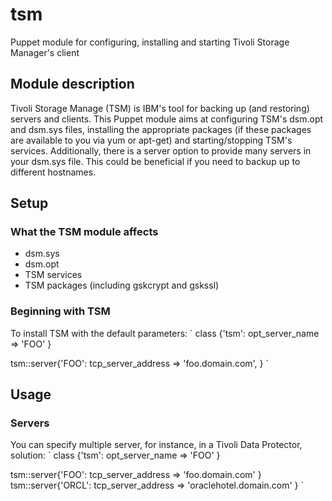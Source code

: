 # tsm
Puppet module for configuring, installing and starting Tivoli Storage Manager's client

## Module description
Tivoli Storage Manage (TSM) is IBM's tool for backing up (and restoring) servers and clients. This Puppet module aims at configuring TSM's dsm.opt and dsm.sys files, installing the appropriate packages (if these packages are available to you via yum or apt-get) and starting/stopping TSM's services. Additionally, there is a server option to provide many servers in your dsm.sys file. This could be beneficial if you need to backup up to different hostnames.

## Setup

### What the TSM module affects
- dsm.sys
- dsm.opt
- TSM services
- TSM packages (including gskcrypt and gskssl)

### Beginning with TSM
To install TSM with the default parameters:
`
class {'tsm':
  opt_server_name => 'FOO'
}

tsm::server{'FOO':
  tcp_server_address => 'foo.domain.com',
}
`

## Usage

### Servers
You can specify multiple server, for instance, in a Tivoli Data Protector, solution:
`
class {'tsm':
  opt_server_name => 'FOO'
}

tsm::server{'FOO':
  tcp_server_address => 'foo.domain.com'
}
tsm::server{'ORCL':
  tcp_server_address => 'oraclehotel.domain.com'
}
`
